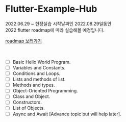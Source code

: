 # Flutter-Example-Hub
 2022.06.29 ~ 현장실습 시작날짜인 2022.08.29일동안   
 2022 flutter roadmap에 따라 실습해볼 예정입니다.   
 
 <a href="https://github.com/Tarikul711/flutter-development-roadmap/raw/master/docs/flutter-app-development-roadmap-by-tarikul.png">roadmap 보러가기</a>   
 <br><br>
 

- [ ] Basic Hello World Program.   
- [ ] Variables and Constants.
- [ ] Conditions and Loops.
- [ ] Lists and methods of list.
- [ ] Methods and types.
- [ ] Object-Oriented Programming.
- [ ] Class and Object.
- [ ] Constructors.
- [ ] List of Objects.
- [ ] Async and Await [Advance topic but will help later].
